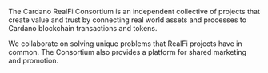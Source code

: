 The Cardano RealFi Consortium is an independent collective of projects that create value and trust by connecting real world assets and processes to Cardano blockchain transactions and tokens.

We collaborate on solving unique problems that RealFi projects have in common. The Consortium also provides a platform for shared marketing and promotion.

